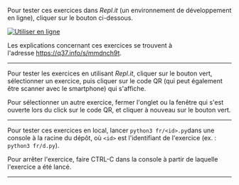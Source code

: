 Pour tester ces exercices dans *Repl.it* (un environnement de développement en ligne), cliquer sur le bouton ci-dessous.

[![Utiliser en ligne](https://q37.info/s/pcn9vgnj.svg)](https://repl.it/github/epeios-q37/hangman-fr-teacher)

Les explications concernant ces exercices se trouvent à l'adresse https://q37.info/s/mmdnch9t.

---

Pour tester les exercices en utilisant *Repl.it*, cliquer sur le bouton vert, sélectionner un exercice, puis cliquer sur le code QR (qui peut également être scanner avec le smartphone) qui s'affiche.

Pour sélectionner un autre exercice, fermer l'onglet ou la fenêtre qui s'est ouverte lors du click sur le code QR, et cliquer à nouveau sur le bouton vert.

---

Pour tester ces exercices en local, lancer `python3 fr/<id>.py`dans une console à la racine du dépôt, où `<id>` est l'identifiant de l'exercice (ex. : `python3 fr/d.py`).

Pour arrêter l'exercice, faire CTRL-C dans la console à partir de laquelle l'exercice a été lancé.

---